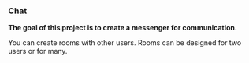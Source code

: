 ### Chat

**The goal of this project is to create a messenger for communication.**

You can create rooms with other users. Rooms can be designed for two users or for many. 